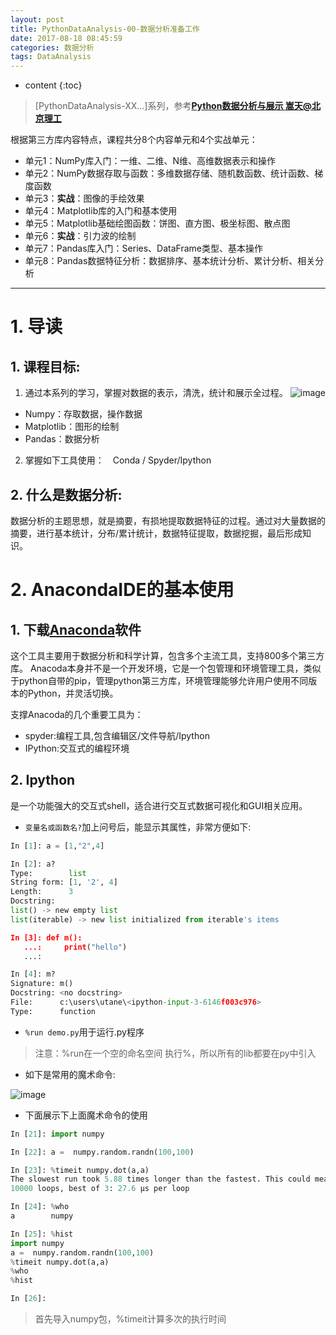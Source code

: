 ```yaml
---
layout: post
title: PythonDataAnalysis-00-数据分析准备工作
date: 2017-08-18 08:45:59
categories: 数据分析
tags: DataAnalysis
---
```

* content
{:toc}

> [PythonDataAnalysis-XX...]系列，参考[**Python数据分析与展示 嵩天@北京理工**](http://www.icourse163.org/course/BIT-1001870002)

根据第三方库内容特点，课程共分8个内容单元和4个实战单元：
 - 单元1：NumPy库入门：一维、二维、N维、高维数据表示和操作
 - 单元2：NumPy数据存取与函数：多维数据存储、随机数函数、统计函数、梯度函数
 - 单元3：**实战**：图像的手绘效果
 - 单元4：Matplotlib库的入门和基本使用
 - 单元5：Matplotlib基础绘图函数：饼图、直方图、极坐标图、散点图
 - 单元6：**实战**：引力波的绘制
 - 单元7：Pandas库入门：Series、DataFrame类型、基本操作
 - 单元8：Pandas数据特征分析：数据排序、基本统计分析、累计分析、相关分析

---

# 1. 导读

## 1. 课程目标:
1. 通过本系列的学习，掌握对数据的表示，清洗，统计和展示全过程。
![image](https://user-images.githubusercontent.com/18595935/29481941-c3e391be-84c2-11e7-85b0-ec45766c96f4.png)
 - Numpy：存取数据，操作数据
 - Matplotlib：图形的绘制
 - Pandas：数据分析

2. 掌握如下工具使用：　Conda / Spyder/Ipython

## 2. 什么是数据分析:
数据分析的主题思想，就是摘要，有损地提取数据特征的过程。通过对大量数据的摘要，进行基本统计，分布/累计统计，数据特征提取，数据挖掘，最后形成知识。


# 2. AnacondaIDE的基本使用
## 1. 下载[Anaconda](https://www.continuum.io/downloads)软件
这个工具主要用于数据分析和科学计算，包含多个主流工具，支持800多个第三方库。
Anacoda本身并不是一个开发环境，它是一个包管理和环境管理工具，类似于python自带的pip，管理python第三方库，环境管理能够允许用户使用不同版本的Python，并灵活切换。

支撑Anacoda的几个重要工具为：
- spyder:编程工具,包含编辑区/文件导航/Ipython
- IPython:交互式的编程环境

## 2. Ipython
是一个功能强大的交互式shell，适合进行交互式数据可视化和GUI相关应用。

- `变量名或函数名?`加上问号后，能显示其属性，非常方便如下:

```python
In [1]: a = [1,"2",4]

In [2]: a?
Type:        list
String form: [1, '2', 4]
Length:      3
Docstring:  
list() -> new empty list
list(iterable) -> new list initialized from iterable's items

In [3]: def m():
   ...:     print("hello")
   ...:     

In [4]: m?
Signature: m()
Docstring: <no docstring>
File:      c:\users\utane\<ipython-input-3-6146f003c976>
Type:      function
```

- `%run demo.py`用于运行.py程序
> 注意：%run在一个空的命名空间 执行%，所以所有的lib都要在py中引入

- 如下是常用的魔术命令:

![image](https://user-images.githubusercontent.com/18595935/29481930-9c0538f0-84c2-11e7-8294-252677b064ea.png)

- 下面展示下上面魔术命令的使用

```python
In [21]: import numpy

In [22]: a =  numpy.random.randn(100,100)

In [23]: %timeit numpy.dot(a,a)
The slowest run took 5.88 times longer than the fastest. This could mean that an intermediate result is being cached.
10000 loops, best of 3: 27.6 µs per loop

In [24]: %who
a        numpy   

In [25]: %hist
import numpy
a =  numpy.random.randn(100,100)
%timeit numpy.dot(a,a)
%who
%hist

In [26]:
```
> 首先导入numpy包，%timeit计算多次的执行时间
